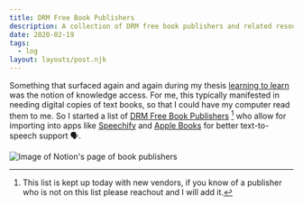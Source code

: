 ```yaml
---
title: DRM Free Book Publishers
description: A collection of DRM free book publishers and related resources.
date: 2020-02-19
tags:
  - log
layout: layouts/post.njk
---
```



Something that surfaced again and again during my thesis [learning to learn](gndclouds.cc/learning-to-learn) was the notion of knowledge access. <!-- excerpt -->For me, this typically manifested in needing digital copies of text books, so that I could have my computer read them to me. So I started a list of [DRM Free Book Publishers](https://notion.so/tinyfactories/a9c391b2f0d94cc7b6a03cd9a7a4083f?v=65d645341e5f408eb9939003e6e98b7a) [^1] who allow for importing into apps like [Speechify](https://www.getspeechify.com/) and [Apple Books](https://www.apple.com/apple-books/) for better text-to-speech support 🗣.

![Image of Notion's page of book publishers](../assets/images/notes/drm-free-book-publishers.webp)
[^1]: This list is kept up today with new vendors, if you know of a publisher who is not on this list please reachout and I will add it.
